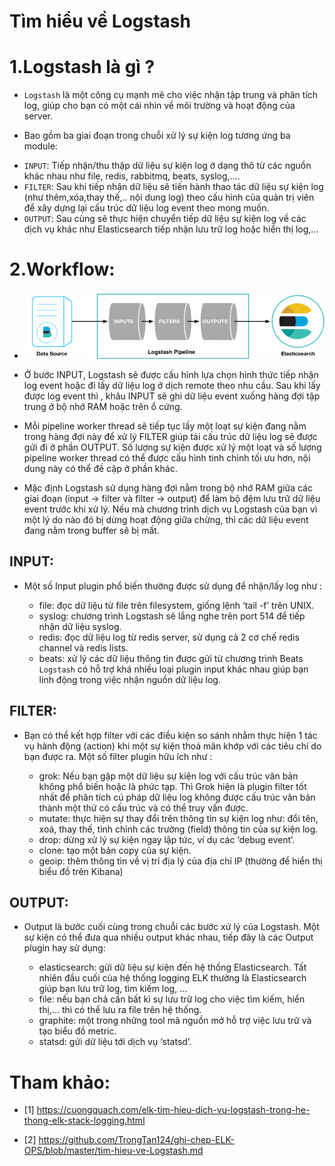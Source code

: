# Tìm hiểu về Logstash

# 1.Logstash là gì ?

- `Logstash` là một công cụ mạnh mẽ cho việc nhận tập trung và phân tích log, giúp cho bạn có một cái nhìn về môi trường và hoạt động của server.

- Bao gồm ba giai đoạn trong chuỗi xử lý sự kiện log tương ứng ba module:

 + `INPUT`: Tiếp nhận/thu thập dữ liệu sự kiện log ở dạng thô từ các nguồn khác nhau như file, redis, rabbitmq, beats, syslog,….
 + `FILTER`: Sau khi tiếp nhận dữ liệu sẽ tiến hành thao tác dữ liệu sự kiện log (như thêm,xóa,thay thế,.. nội dung log) theo cấu hình của quản trị viên để xây dựng
lại cấu trúc dữ liệu log event theo mong muốn. 
 + `OUTPUT`: Sau cùng sẽ thực hiện chuyển tiếp dữ liệu sự kiện log về các dịch vụ khác như Elasticsearch tiếp nhận lưu trữ log hoặc hiển thị log,...
 
# 2.Workflow:

- ![]( /image/log1.png)

- Ở bước INPUT, Logstash sẽ được cấu hình lựa chọn hình thức tiếp nhận log event hoặc đi lấy dữ liệu log ở dịch remote theo nhu cầu. Sau khi lấy được log event 
thì , khâu INPUT sẽ ghi dữ liệu event xuống hàng đợi tập trung ở bộ nhớ RAM hoặc trên ổ cứng.

- Mỗi pipeline worker thread sẽ tiếp tục lấy một loạt sự kiện đang nằm trong hàng đợi này để xử lý FILTER giúp tái cấu trúc dữ liệu log sẽ được gửi đi ở phần 
OUTPUT. Số lượng sự kiện được xử lý một loạt và số lượng pipeline worker thread có thể được cấu hình tinh chỉnh tối ưu hơn, nội dung này có thể đề cập ở phần 
khác.

- Mặc định Logstash sử dụng hàng đợi nằm trong bộ nhớ RAM giữa các giai đoạn (input -> filter và filter -> output) để làm bộ đệm lưu trữ dữ liệu event trước khi
 xử lý. Nếu mà chương trình dịch vụ Logstash của bạn vì một lý do nào đó bị dừng hoạt động giữa chừng, thì các dữ liệu event đang nằm trong buffer sẽ bị mất.
 
## INPUT:

- Một số Input plugin phổ biến thường được sử dụng để nhận/lấy log như :

  + file: đọc dữ liệu từ file trên filesystem, giống lệnh ‘tail -f’ trên UNIX.
  + syslog: chương trình Logstash sẽ lắng nghe trên port 514 để tiếp nhận dữ liệu syslog.
  + redis: đọc dữ liệu log từ redis server, sử dụng cả 2 cơ chế redis channel và redis lists.
  + beats: xử lý các dữ liệu thông tin được gửi từ chương trình Beats 
 `Logstash` có hỗ trợ khá nhiều loại plugin input khác nhau giúp bạn linh động trong việc nhận nguồn dữ liệu log. 

## FILTER:

- Bạn có thể kết hợp filter với các điều kiện so sánh nhằm thực hiện 1 tác vụ hành động (action) khi một sự kiện thoả mãn khớp với các tiêu chí do bạn được ra.
 Một số filter plugin hữu ích như : 
 
  + grok: Nếu bạn gặp một dữ liệu sự kiện log với cấu trúc văn bản không phổ biến hoặc là phức tạp. Thì Grok hiện là plugin filter tốt nhất để phân tích cú 
  pháp dữ liệu log không được cấu trúc văn bản thành một thứ có cấu trúc và có thể truy vấn được. 
  + mutate: thực hiện sự thay đổi trên thông tin sự kiện log như: đổi tên, xoá, thay thế, tinh chỉnh các trường (field) thông tin của sự kiện log.
  + drop: dừng xử lý sự kiện ngay lập tức, ví dụ các ‘debug event’.
  + clone: tạo một bản copy của sự kiện.
  + geoip: thêm thông tin về vị trí địa lý của địa chỉ IP (thường để hiển thị biểu đồ trên Kibana)
  
## OUTPUT:
  
- Output là bước cuối cùng trong chuỗi các bước xử lý của Logstash. Một sự kiện có thể đưa qua nhiều output khác nhau, tiếp đây là các Output plugin hay sử 
dụng:

  + elasticsearch: gửi dữ liệu sự kiện đến hệ thống Elasticsearch. Tất nhiên đầu cuối của hệ thống logging ELK thường là Elasticsearch giúp bạn lưu trữ log, 
  tìm kiếm log, …
  + file: nếu bạn chả cần bất kì sự lưu trữ log cho việc tìm kiếm, hiển thị,… thì có thể lưu ra file trên hệ thống.
  + graphite: một trong những tool mã nguồn mở hỗ trợ việc lưu trữ và tạo biểu đồ metric.
  + statsd: gửi dữ liệu tới dịch vụ ‘statsd’.
  
# Tham khảo:

- [1] https://cuongquach.com/elk-tim-hieu-dich-vu-logstash-trong-he-thong-elk-stack-logging.html

- [2] https://github.com/TrongTan124/ghi-chep-ELK-OPS/blob/master/tim-hieu-ve-Logstash.md  


